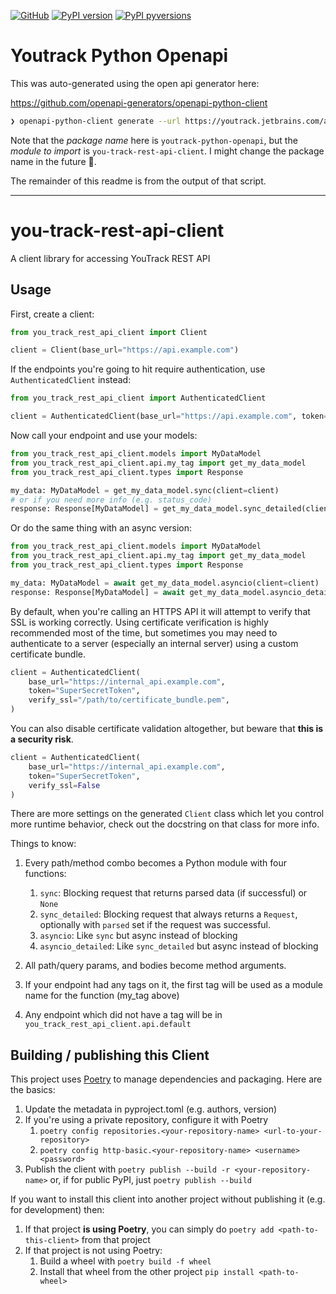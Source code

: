 [![GitHub](https://img.shields.io/badge/GitHub-noahp/youtrack--python--openapi-8da0cb?style=for-the-badge&logo=github)](https://github.com/noahp/youtrack-python-openapi)
[![PyPI
version](https://img.shields.io/pypi/v/youtrack-python-openapi.svg?style=for-the-badge&logo=PyPi&logoColor=white)](https://pypi.org/project/youtrack-python-openapi/)
[![PyPI
pyversions](https://img.shields.io/pypi/pyversions/youtrack-python-openapi.svg?style=for-the-badge&logo=python&logoColor=white&color=ff69b4)](https://pypi.python.org/pypi/youtrack-python-openapi/)
<!-- [![GitHub Workflow Status](https://img.shields.io/github/workflow/status/dtrx-py/dtrx/main-ci/master?logo=github-actions&logoColor=white&style=for-the-badge)](https://github.com/dtrx-py/dtrx/actions) -->

# Youtrack Python Openapi

This was auto-generated using the open api generator here:

https://github.com/openapi-generators/openapi-python-client

```bash
❯ openapi-python-client generate --url https://youtrack.jetbrains.com/api/openapi.json
```

Note that the _package name_ here is `youtrack-python-openapi`, but the _module to import_ is `you-track-rest-api-client`. I might change the package name in the future 🤷.

The remainder of this readme is from the output of that script.

---

# you-track-rest-api-client
A client library for accessing YouTrack REST API

## Usage
First, create a client:

```python
from you_track_rest_api_client import Client

client = Client(base_url="https://api.example.com")
```

If the endpoints you're going to hit require authentication, use `AuthenticatedClient` instead:

```python
from you_track_rest_api_client import AuthenticatedClient

client = AuthenticatedClient(base_url="https://api.example.com", token="SuperSecretToken")
```

Now call your endpoint and use your models:

```python
from you_track_rest_api_client.models import MyDataModel
from you_track_rest_api_client.api.my_tag import get_my_data_model
from you_track_rest_api_client.types import Response

my_data: MyDataModel = get_my_data_model.sync(client=client)
# or if you need more info (e.g. status_code)
response: Response[MyDataModel] = get_my_data_model.sync_detailed(client=client)
```

Or do the same thing with an async version:

```python
from you_track_rest_api_client.models import MyDataModel
from you_track_rest_api_client.api.my_tag import get_my_data_model
from you_track_rest_api_client.types import Response

my_data: MyDataModel = await get_my_data_model.asyncio(client=client)
response: Response[MyDataModel] = await get_my_data_model.asyncio_detailed(client=client)
```

By default, when you're calling an HTTPS API it will attempt to verify that SSL is working correctly. Using certificate verification is highly recommended most of the time, but sometimes you may need to authenticate to a server (especially an internal server) using a custom certificate bundle.

```python
client = AuthenticatedClient(
    base_url="https://internal_api.example.com",
    token="SuperSecretToken",
    verify_ssl="/path/to/certificate_bundle.pem",
)
```

You can also disable certificate validation altogether, but beware that **this is a security risk**.

```python
client = AuthenticatedClient(
    base_url="https://internal_api.example.com",
    token="SuperSecretToken",
    verify_ssl=False
)
```

There are more settings on the generated `Client` class which let you control more runtime behavior, check out the docstring on that class for more info.

Things to know:
1. Every path/method combo becomes a Python module with four functions:
    1. `sync`: Blocking request that returns parsed data (if successful) or `None`
    1. `sync_detailed`: Blocking request that always returns a `Request`, optionally with `parsed` set if the request was successful.
    1. `asyncio`: Like `sync` but async instead of blocking
    1. `asyncio_detailed`: Like `sync_detailed` but async instead of blocking

1. All path/query params, and bodies become method arguments.
1. If your endpoint had any tags on it, the first tag will be used as a module name for the function (my_tag above)
1. Any endpoint which did not have a tag will be in `you_track_rest_api_client.api.default`

## Building / publishing this Client
This project uses [Poetry](https://python-poetry.org/) to manage dependencies  and packaging.  Here are the basics:
1. Update the metadata in pyproject.toml (e.g. authors, version)
1. If you're using a private repository, configure it with Poetry
    1. `poetry config repositories.<your-repository-name> <url-to-your-repository>`
    1. `poetry config http-basic.<your-repository-name> <username> <password>`
1. Publish the client with `poetry publish --build -r <your-repository-name>` or, if for public PyPI, just `poetry publish --build`

If you want to install this client into another project without publishing it (e.g. for development) then:
1. If that project **is using Poetry**, you can simply do `poetry add <path-to-this-client>` from that project
1. If that project is not using Poetry:
    1. Build a wheel with `poetry build -f wheel`
    1. Install that wheel from the other project `pip install <path-to-wheel>`
